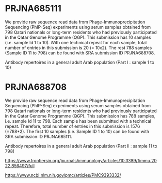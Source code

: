 
#	PRJNA685111


We provide raw sequence read data from Phage-Immunoprecipitation Sequencing (PhIP-Seq) experiments using serum samples obtained from 798 Qatari nationals or long-term residents who had previously participated in the Qatar Genome Programme (QGP). This submission has 10 samples (i.e. sample Id 1 to 10). With one technical repeat for each sample, total number of entries in this submission is 20 (= 10x2). The rest 788 samples (Sample ID 11 to 798) can be found with SRA submission ID PRJNA688708.

Antibody repertoires in a general adult Arab population (Part I : sample 1 to 10)


#	PRJNA688708

We provide raw sequence read data from Phage-Immunoprecipitation Sequencing (PhIP-Seq) experiments using serum samples obtained from 798 Qatari nationals or long-term residents who had previously participated in the Qatar Genome Programme (QGP). This submission has 788 samples, i.e. sample Id 11 to 798. Each sample has been submitted with a technical repeat. Therefore, total number of entries in this submission is 1576 (=788*2). The first 10 samples (i.e. Sample ID 1 to 10) can be found with SRA submission ID PRJNA685111.


Antibody repertoires in a general adult Arab population (Part II : sample 11 to 798)






https://www.frontiersin.org/journals/immunology/articles/10.3389/fimmu.2022.856497/full

https://www.ncbi.nlm.nih.gov/pmc/articles/PMC9393332/



